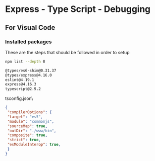# Express - Type Script - Debugging

## For Visual Code

### Installed packages


These are the steps that should be followed in order to setup 


```bash
npm list --depth 0

@types/es6-shim@0.31.37
@types/express@4.16.0
eslint@4.19.1
express@4.16.3
typescript@2.9.2
```

 
tsconfig.json\


```json
{
 "compilerOptions": {
 "target": "es5",
 "module": "commonjs",
 "sourceMap": true,
 "outDir": "./www/bin",
 "composite": true,
 "strict": true,
 "esModuleInterop": true,
 }
}
```
